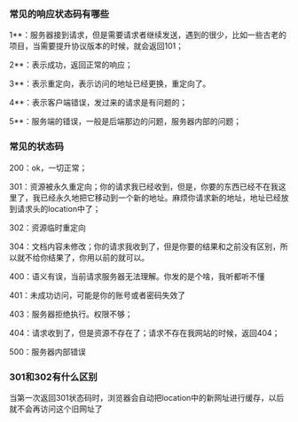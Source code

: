 ### 常见的响应状态码有哪些

1**：服务器接到请求，但是需要请求者继续发送，遇到的很少，比如一些古老的项目，当需要提升协议版本的时候，就会返回101；

2**：表示成功，返回正常的响应；

3**：表示重定向，表示访问的地址已经更换，重定向了。

4**：表示客户端错误，发过来的请求是有问题的；

5**：服务端的错误，一般是后端那边的问题，服务器内部的问题；

### 常见的状态码

200：ok，一切正常；

301：资源被永久重定向；你的请求我已经收到，但是，你要的东西已经不在我这里了，我已经永久地把它移动到一个新的地址。麻烦你请求新的地址，地址已经放到请求头的location中了；

302：资源临时重定向

304：文档内容未修改；你的请求我收到了，但是你要的结果和之前没有区别，所以就不给你结果了，你用以前的就可以。

400：语义有误，当前请求服务器无法理解。你发的是个啥，我听都听不懂

401：未成功访问，可能是你的账号或者密码失效了

403：服务器拒绝执行。权限不够；

404：请求收到了，但是资源不存在了；请求不存在我网站的时候，返回404；

500：服务器内部错误

### 301和302有什么区别

当第一次返回301状态码时，浏览器会自动把location中的新网址进行缓存，以后就不会再访问这个旧网址了